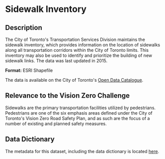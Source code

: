 # Sidewalk Inventory

## Description
The City of Toronto's Transportation Services Division maintains the sidewalk inventory, which provides information on the location of sidewalks along all transportation corridors within the City of Toronto limits. This inventory may also be used to identify and prioritize the building of new sidewalk links. The data was last updated in 2015. 

**Format:** ESRI Shapefile

The data is available on the City of Toronto's [Open Data Catalogue](https://www.toronto.ca/city-government/data-research-maps/open-data/open-data-catalogue/#3763d352-5f0a-4385-4cec-f255d4860ea5). 

## Relevance to the Vision Zero Challenge 
Sidewalks are the primary transportation facilities utilized by pedestrians. Pedestrians are one of the six emphasis areas defined under the City of Toronto's Vision Zero Road Safety Plan, and as such are the focus of a number of existing and planned safety measures.

## Data Dictionary
The metadata for this dataset, including the data dictionary is located [here](https://www.toronto.ca/ext/open_data/catalog/data_set_files/ReadMe_2017.docx).
